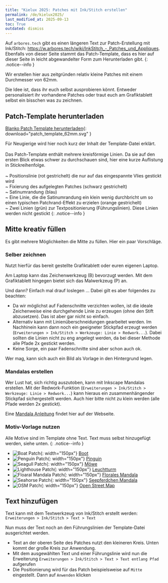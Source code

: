 ```yaml
---
title: "Kielux 2025: Patches mit Ink/Stitch erstellen"
permalink: /de/kielux2025/
last_modified_at: 2025-09-13
toc: True
outdated: dismiss
---
```

Auf `arbores.tech` gibt es einen längeren Text zur Patch-Erstellung mit Ink/Stitch: <a href="https://w.arbores.tech/wiki/InkStitch_-_Patches_und_Appliques">https://w.arbores.tech/wiki/InkStitch_-_Patches_und_Appliques</a>.<br/>
Ebenfalls von dieser Seite stammt das Patch-Template, dass es hier auf dieser Seite in leicht abgewandelter Form zum Herunterladen gibt.
{: .notice--info }

Wir erstellen hier aus zeitgründen relativ kleine Patches mit einem Durchmesser von 62mm.

Die Idee ist, dass ihr euch selbst ausprobieren könnt. Entweder personalisiert ihr vorhandene Patches oder traut euch am Grafiktablett selbst ein bisschen was zu zeichnen.

## Patch-Template herunterladen

[Blanko Patch Template herunterladen](/assets/files/kielux2025/patch_template_62mm.svg){: download="patch_template_62mm.svg" }

Für Neugierige wird hier noch kurz der Inhalt der Template-Datei erklärt.<br/><br/>
Das Patch-Template enthält mehrere kreisförmige Linien. Da sie auf den ersten Blick etwas schwer zu durchschauen sind, hier eine kurze Auflistung in Stickreihenfolge.<br/><br/>
~ Positionslinie (rot gestrichelt) die nur auf das eingespannte Vlies gestickt wird<br/>
~ Fixierung des aufgelegten Patches (schwarz gestrichelt)<br/>
~ Satinumrandung (blau)<br/>
~ Eine Linie, die die Satinumrandung ein klein wenig durchbricht um so einen typischen Patchrand-Effekt zu erzielen (orange gestrichelt)<br/>
~ Zwei Linien (grün) zur Textpositionierung (Führungslinien). Diese Linien werden nicht gestickt
{: .notice--info }

## Mitte kreativ füllen

Es gibt mehrere Möglichkeiten die Mitte zu füllen. Hier ein paar Vorschläge.

### Selber zeichnen

Nutzt hierfür das bereit gestellte Grafiktablett oder euren eigenen Laptop.

Am Laptop kann das Zeichenwerkzeug (B) bevorzugt werden. Mit dem Grafiktablett hingegen bietet sich das Malwerkzeug (P) an.

Und dann? Einfach mal drauf loslegen ... Dabei gilt es aber folgendes zu beachten:

* Da wir möglichst auf Fadenschnitte verzichten wollen, ist die ideale Zeichenweise eine durchgehende Linie zu erzeugen (ohne den Stift abzusetzen). Das ist aber gar nicht so einfach.
* Alternativ kann mit Linienüberschneidungen gearbeitet werden.
  Im Nachhinein kann dann noch ein geeigneter Stickpfad erzeugt werden (`Erweiterungen > Ink/Stitch > Werkzeuge: Linie > Redwork...`).
  Dabei sollten die Linien nicht zu eng angelegt werden, da bei dieser Methode alle Pfade 2x gestickt werden.
* Keine Sorge, ein paar Fadenschnitte sind aber schon auch ok.

Wer mag, kann sich auch ein Bild als Vorlage in den Hintergrund legen.

### Mandalas erstellen

Wer Lust hat, sich richtig auszutoben, kann mit Inkscape Mandalas erstellen. Mit der Redwork-Funktion (`Erweiterungen > Ink/Stitch > Werkzeuge: Linie > Redwork...`) kann hieraus ein zusammenhängender Stickpfad sichergestellt werden. Auch hier bitte nicht zu klein werden (alle Pfade werden 2x gestickt).

Eine [Mandala Anleitung](/tutorials/mandala/) findet hier auf der Webseite.

### Motiv-Vorlage nutzen

Alle Motive sind im Template ohne Text. Text muss selbst hinzugefügt werden, siehe unten.
{: .notice--info }

* ![Boat Patch](/assets/files/kielux2025/real_patch/boat.jpg){: width="150px"}
  [Boot](/assets/files/kielux2025/patch-blank/patch_boat.svg)
* ![Penguin Patch](/assets/files/kielux2025/real_patch/penguin.jpg){: width="150px"}
  [Pinguin](/assets/files/kielux2025/patch-blank/patch_penguin.svg)
* ![Seagull Patch](/assets/files/kielux2025/real_patch/seagull.jpg){: width="150px"}
  [Möwe](/assets/files/kielux2025/patch-blank/patch_seagul.svg)
* ![Lighthouse Patch](/assets/files/kielux2025/real_patch/lighthouse.jpg){: width="150px"}
  [Leuchtturm](/assets/files/kielux2025/patch-blank/patch_lighthouse.svg)
* ![Floaral Mandala Patch](/assets/files/kielux2025/real_patch/floaral_mandala.jpg){: width="150px"}
  [Florales Mandala](/assets/files/kielux2025/patch-blank/patch_mandala_floral.svg)
* ![Seahorse Patch](/assets/files/kielux2025/real_patch/seahorse_mandala.jpg){: width="150px"}
  [Seepferdchen Mandala](/assets/files/kielux2025/patch-blank/patch_mandala_seahorse.svg)
* ![OSM Patch](/assets/files/kielux2025/real_patch/osm.jpg){: width="150px"}
  [Open Street Map](/assets/files/kielux2025/patch-blank/patch_openstreetmap.svg)

## Text hinzufügen

Text kann mit dem Textwerkzeug von Ink/Stitch erstellt werden: `Erweiterungen > Ink/Stitch > Text > Text`

Nun muss der Text noch an den Führungslinien der Template-Datei ausgerichtet werden.

* Text an der oberen Seite des Patches nutzt den kleineren Kreis. Unten kommt der große Kreis zur Anwendung.
* Mit dem ausgewählten Text und einer Führungslinie wird nun die Erweiterung `Erweiterungen > Ink/Stitch > Text > Text entlang Pfad` aufgerufen
* Die Positionierung wird für das Patch beispielsweise auf `Mitte` eingestellt. Dann auf `Anwenden` klicken
